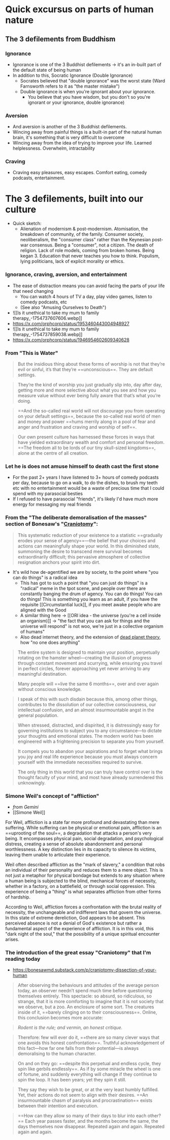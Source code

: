 # Quick excursus on parts of human nature
## The 3 defilements from Buddhism
### Ignorance
- Ignorance is one of the 3 Buddhist defilements → it's an in-built part of the default state of being human
- In addition to this, Socratic Ignorance (Double Ignorance)
	- Socrates believed that "double ignorance" was the worst state (Ward Farnsworth refers to it as "the master mistake")
	- Double ignorance is when you're ignorant about your ignorance. 
		- You believe that you have wisdom, but you don't so you're ignorant or your ignorance, double ignorance)
### Aversion
- And aversion is another of the 3 Buddhist defilements. 
- Wincing away from painful things is a built-in part of the natural human brain, it's something that is very difficult to overcome
- Wincing away from the idea of trying to improve your life. Learned helplessness. Overwhelm, intractability
### Craving
- Craving easy pleasures, easy escapes. Comfort eating, comedy podcasts, entertainment.
# The 3 defilements, built into our culture
- Quick sketch:
	- Alienation of modernism & post-modernism. Atomisation, the breakdown of community, of the family. Consumer society, neoliberalism, the "consumer class" rather than the Keynesian post-war consensus. Being a "consumer", not a citizen. The death of religion. Lack of role models, coming from broken homes. Being kegan 3. Education that never teaches you how to think. Populism, lying politicians, lack of explicit morality or ethics.
### Ignorance, craving, aversion, and entertainment
- The ease of distraction means you can avoid facing the parts of your life that need changing
	- You can watch 4 hours of TV a day, play video games, listen to comedy podcasts, etc
	- (See also "Amusing Ourselves to Death")
- ![[Is it unethical to take my mum to family therapy_-1754737607606.webp]]
- https://x.com/orphcorp/status/1953460443004948927
- ![[Is it unethical to take my mum to family therapy_-1754737859038.webp]]
- https://x.com/orphcorp/status/1946954602609340628
### From "This is Water"

> But the insidious thing about these forms of worship is not that they’re evil or sinful, it’s that they’re ==unconscious==. They are default settings.

> They’re the kind of worship you just gradually slip into, day after day, getting more and more selective about what you see and how you measure value without ever being fully aware that that’s what you’re doing.

> ==And the so-called real world will not discourage you from operating on your default settings==, because the so-called real world of men and money and power ==hums merrily along in a pool of fear and anger and frustration and craving and worship of self==. 

> Our own present culture has harnessed these forces in ways that have yielded extraordinary wealth and comfort and personal freedom. ==The freedom all to be lords of our tiny skull-sized kingdoms==, alone at the centre of all creation. 
### Let he is does not amuse himself to death cast the first stone
- For the past 2+ years I have listened to 3+ hours of comedy podcasts per day, because to go on a walk, to do the dishes, to brush my teeth etc with no entertainment would be a waste of precious time that I could spend with my parasocial besties
- If I refused to have parasocial "friends", it's likely I'd have much more energy for messaging my real friends 
### From the "The deliberate demoralisation of the masses" section of Bonesaw's "[Craniotomy](https://bonesawmd.substack.com/p/craniotomy-dissection-of-your-human)":

>This systematic reduction of your existence to a statistic ==gradually erodes your sense of agency==—the belief that your choices and actions can meaningfully shape your world. In this diminished state, summoning the desire to transcend mere survival becomes extraordinarily difficult; this pervasive atmosphere of collective resignation anchors your spirit into dirt.

- It's wild how de-agentified we are by society, to the point where "you can do things" is a radical idea
	- This has got to such a point that "you can just do things" is a "radical" meme in the tpot scene, and people over there are constantly banging the drum of agency. You can do things! You can do things! This is something you learn as an adult, if you have the requisite [[Circumstantial luck]], if you meet awake people who are aligned with the Good
	- A similar thing here → [[ORI idea - the universe (you're a cell inside an organism)]] → "the fact that you can ask for things and the universe will respond" is not woo, we're just in a collective organism of humans"
	- Also dead internet theory, and the extension of [dead planet theory](https://arealsociety.substack.com/p/the-dead-planet-theory?utm_campaign=post), how "no one does anything"

>The entire system is designed to maintain your position, perpetually rotating on the hamster wheel—creating the illusion of progress through constant movement and scurrying, while ensuring you travel in perfect circles, forever approaching yet never arriving to any meaningful destination.

>Many people will ==live the same 6 months==, over and over again without conscious knowledge.

>I speak of this with such disdain because this, among other things, contributes to the dissolution of our collective consciousness, our intellectual confusion, and an almost insurmountable angst in the general population.

>When stressed, distracted, and dispirited, it is distressingly easy for governing institutions to subject you to any circumstance—to dictate your thoughts and emotional states. The modern world has been engineered with a frightening precision to separate you from yourself.

>It compels you to abandon your aspirations and to forget what brings you joy and real life experience because you must always concern yourself with the immediate necessities required to survive.

>The only thing in this world that you can truly have control over is the thought faculty of your mind, and most have already surrendered this unknowingly.

### Simone Weil's concept of "affliction"
- *from Gemini*
- [[Simone Weil]]

For Weil, affliction is a state far more profound and devastating than mere suffering. While suffering can be physical or emotional pain, affliction is an ==uprooting of the soul==, a degradation that attacks a person's very being. It encompasses physical pain, social degradation, and psychological distress, creating a sense of absolute abandonment and personal worthlessness. A key distinction lies in its capacity to silence its victims, leaving them unable to articulate their experience.

Weil often described affliction as the "mark of slavery," a condition that robs an individual of their personality and reduces them to a mere object. This is not just a metaphor for physical bondage but extends to any situation where a human being is subjected to the blind, mechanical forces of necessity, whether in a factory, on a battlefield, or through social oppression. This experience of being a "thing" is what separates affliction from other forms of hardship.

According to Weil, affliction forces a confrontation with the brutal reality of necessity, the unchangeable and indifferent laws that govern the universe. In this state of extreme dereliction, God appears to be absent. This perceived absence is not a denial of God's existence but rather a fundamental aspect of the experience of affliction. It is in this void, this "dark night of the soul," that the possibility of a unique spiritual encounter arises.
### The introduction of the great essay "Craniotomy" that I'm reading today
- https://bonesawmd.substack.com/p/craniotomy-dissection-of-your-human

> After observing the behaviours and attitudes of the average person today, an observer needn’t spend much time before questioning themselves entirely. This spectacle: so absurd, so ridiculous, so strange, that it is more comforting to imagine that it is not society that we observe, but a zoo. An enclosure of some sort. The creatures inside of it, ==barely clinging on to their consciousness==. Online, this conclusion becomes more accurate:

> _Rodent is the rule; and vermin, an honest critique._

> Therefore: few will ever do it, ==there are so many clever ways that one avoids this honest confrontation==. Truthful acknowledgement of this fact—how far one falls from their potential—is always demoralising to the human character.

> On and on they go: ==despite this perpetual and endless cycle, they spin like gerbils endlessly==. As if by some miracle the wheel is one of fortune, and suddenly everything will change if they continue to spin the loop. It has been years; yet they spin it still.

> They say they wish to be great, or at the very least humbly fulfilled. Yet, their actions do not seem to align with their desires. ==An insurmountable chasm of paralysis and procrastination== exists between their intention and execution.

> ==How can they allow so many of their days to blur into each other?== Each year passes faster, and the months become the same, the days themselves now disappear. Repeated again and again. Repeated again and again.
